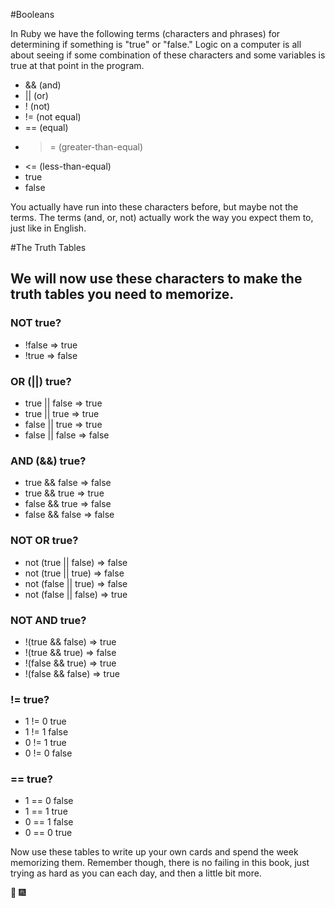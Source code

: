 #Booleans

In Ruby we have the following terms (characters and phrases) for determining if something is "true" or "false." Logic on a computer is all about seeing if some combination of these characters and some variables is true at that point in the program.

- && (and)
- || (or)
- ! (not)
- != (not equal)
- == (equal)
- >= (greater-than-equal)
- <= (less-than-equal)
- true
- false

You actually have run into these characters before, but maybe not the terms. The terms (and, or, not) actually work the way you expect them to, just like in English.

#The Truth Tables

## We will now use these characters to make the truth tables you need to memorize.

### NOT	true?
- !false =>	true
- !true =>	false

### OR (||)	true?
- true || false => true
- true || true =>	true
- false || true => true
- false || false =>	false

### AND (&&)	true?
- true && false	=> false
- true && true =>	true
- false && true	=> false
- false && false =>	false

### NOT OR	true?
- not (true || false)	=> false
- not (true || true) =>	false
- not (false || true) =>	false
- not (false || false) =>	true

### NOT AND	true?
- !(true && false) =>	true
- !(true && true) =>	false
- !(false && true) =>	true
- !(false && false) =>	true

### !=	true?
- 1 != 0	true
- 1 != 1	false
- 0 != 1	true
- 0 != 0	false

### ==	true?
- 1 == 0	false
- 1 == 1	true
- 0 == 1	false
- 0 == 0	true

Now use these tables to write up your own cards and spend the week memorizing them. Remember though, there is no failing in this book, just trying as hard as you can each day, and then a little bit more.

:tada: :fireworks:
